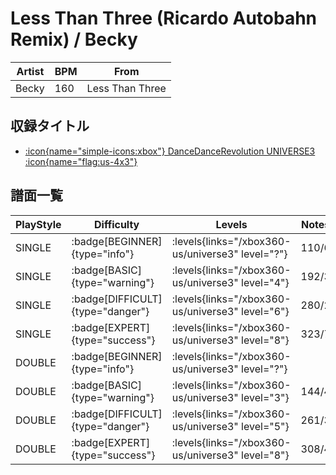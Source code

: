# Less Than Three (Ricardo Autobahn Remix) / Becky

|Artist|BPM|From|
|------|---|----|
|Becky|160|Less Than Three|

## 収録タイトル

- [:icon{name="simple-icons:xbox"} DanceDanceRevolution UNIVERSE3 :icon{name="flag:us-4x3"}](/xbox360-us/universe3)

## 譜面一覧

|PlayStyle|Difficulty|Levels|Notes|Movie|
|---------|----------|------|-----|-----|
|SINGLE| :badge[BEGINNER]{type="info"}| :levels{links="/xbox360-us/universe3" level="?"}|110/6||
|SINGLE| :badge[BASIC]{type="warning"}| :levels{links="/xbox360-us/universe3" level="4"}|192/3||
|SINGLE| :badge[DIFFICULT]{type="danger"}| :levels{links="/xbox360-us/universe3" level="6"}|280/2||
|SINGLE| :badge[EXPERT]{type="success"}| :levels{links="/xbox360-us/universe3" level="8"}|323/7||
|DOUBLE| :badge[BEGINNER]{type="info"}| :levels{links="/xbox360-us/universe3" level="?"}|||
|DOUBLE| :badge[BASIC]{type="warning"}| :levels{links="/xbox360-us/universe3" level="3"}|144/4||
|DOUBLE| :badge[DIFFICULT]{type="danger"}| :levels{links="/xbox360-us/universe3" level="5"}|261/3||
|DOUBLE| :badge[EXPERT]{type="success"}| :levels{links="/xbox360-us/universe3" level="8"}|308/4||

